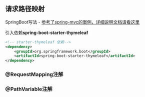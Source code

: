 ## 请求路径映射
SpringBoot写法 - [参考了spring-mvc的案例，详细说明文档请看这里](https://github.com/atcn-atguigu/spring-mvc/tree/master/02_springmvc_annotations)

引入依赖**spring-boot-starter-thymeleaf**
```xml
<!-- starter-thymeleaf 依赖-->
<dependency>
    <groupId>org.springframework.boot</groupId>
    <artifactId>spring-boot-starter-thymeleaf</artifactId>
</dependency>
```
### @RequestMapping注解
### @PathVariable注解

